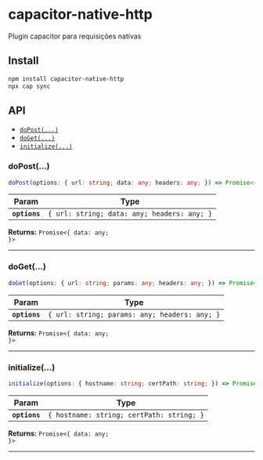 # capacitor-native-http

Plugin capacitor para requisições nativas

## Install

```bash
npm install capacitor-native-http
npx cap sync
```

## API

<docgen-index>

* [`doPost(...)`](#dopost)
* [`doGet(...)`](#doget)
* [`initialize(...)`](#initialize)

</docgen-index>

<docgen-api>
<!--Update the source file JSDoc comments and rerun docgen to update the docs below-->

### doPost(...)

```typescript
doPost(options: { url: string; data: any; headers: any; }) => Promise<{ data: any; }>
```

| Param         | Type                                                   |
| ------------- | ------------------------------------------------------ |
| **`options`** | <code>{ url: string; data: any; headers: any; }</code> |

**Returns:** <code>Promise&lt;{ data: any; }&gt;</code>

--------------------


### doGet(...)

```typescript
doGet(options: { url: string; params: any; headers: any; }) => Promise<{ data: any; }>
```

| Param         | Type                                                     |
| ------------- | -------------------------------------------------------- |
| **`options`** | <code>{ url: string; params: any; headers: any; }</code> |

**Returns:** <code>Promise&lt;{ data: any; }&gt;</code>

--------------------


### initialize(...)

```typescript
initialize(options: { hostname: string; certPath: string; }) => Promise<{ data: any; }>
```

| Param         | Type                                                 |
| ------------- | ---------------------------------------------------- |
| **`options`** | <code>{ hostname: string; certPath: string; }</code> |

**Returns:** <code>Promise&lt;{ data: any; }&gt;</code>

--------------------

</docgen-api>
